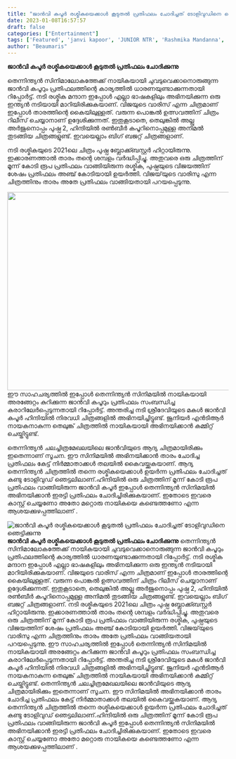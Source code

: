 ```yaml
---
title: "ജാൻവി കപൂർ രശ്മികയെക്കാൾ കൂടുതൽ പ്രതിഫലം ചോദിച്ചത് ടോളിവുഡിനെ ഞെട്ടിക്കുന്നു"
date: 2023-01-08T16:57:57
draft: false
categories: ["Entertainment"]
tags: ['Featured', 'janvi kapoor', 'JUNIOR NTR', 'Rashmika Mandanna', 'tollywood']
author: "Beaumaris"
---
```


<strong>ജാൻവി കപൂർ രശ്മികയെക്കാൾ കൂടുതൽ പ്രതിഫലം ചോദിക്കുന്നു</strong>

തെന്നിന്ത്യൻ സിനിമാലോകത്തേക്ക് നായികയായി ചുവടുവെക്കാനൊരുങ്ങുന്ന ജാൻവി കപൂറും പ്രതിഫലത്തിന്റെ കാര്യത്തിൽ ധാരണയുണ്ടാക്കുന്നതായി റിപ്പോർട്ട്. നടി രശ്മിക മന്ദാന ഇപ്പോൾ എല്ലാ ഭാഷകളിലും അഭിനയിക്കുന്ന ഒരു ഇന്ത്യൻ നടിയായി മാറിയിരിക്കുകയാണ്. വിജയുടെ വാരിസ് എന്ന ചിത്രമാണ് ഇപ്പോൾ താരത്തിന്റെ കൈയിലുള്ളത്. വരുന്ന പൊങ്കൽ ഉത്സവത്തിന് ചിത്രം റിലീസ് ചെയ്യാനാണ് ഉദ്ദേശിക്കുന്നത്. ഇതുകൂടാതെ, തെലുങ്കിൽ അല്ലു അർജുനൊപ്പം പുഷ്പ 2, ഹിന്ദിയിൽ രൺബീർ കപൂറിനൊപ്പമുള്ള അനിമൽ തുടങ്ങിയ ചിത്രങ്ങളുണ്ട്. ഇവയെല്ലാം ബിഗ് ബജറ്റ് ചിത്രങ്ങളാണ്.

നടി രശ്മികയുടെ 2021ലെ ചിത്രം പുഷ്പ ബ്ലോക്ക്ബസ്റ്റർ ഹിറ്റായിരുന്നു. ഇക്കാരണത്താൽ താരം തന്റെ ശമ്പളം വർദ്ധിപ്പിച്ചു. അതുവരെ ഒരു ചിത്രത്തിന് മൂന്ന് കോടി രൂപ പ്രതിഫലം വാങ്ങിയിരുന്ന രശ്മിക, പുഷ്പയുടെ വിജയത്തിന് ശേഷം പ്രതിഫലം അഞ്ച് കോടിയായി ഉയർത്തി. വിജയ്‌യുടെ വാരിസു എന്ന ചിത്രത്തിനും താരം അതേ പ്രതിഫലം വാങ്ങിയതായി പറയപ്പെടുന്നു.

<img class="size-full wp-image-378222 aligncenter" src="https://cdn.boolokam.com/articles/2023/01/new.webp" alt="" width="800" height="451" />ഈ സാഹചര്യത്തിൽ ഇപ്പോൾ തെന്നിന്ത്യൻ സിനിമയിൽ നായികയായി അരങ്ങേറ്റം കുറിക്കുന്ന ജാൻവി കപൂറും പ്രതിഫലം സംബന്ധിച്ച കരാറിലേർപ്പെടുന്നതായി റിപ്പോർട്ട്. അന്തരിച്ച നടി ശ്രീദേവിയുടെ മകൾ ജാൻവി കപൂർ ഹിന്ദിയിൽ നിരവധി ചിത്രങ്ങളിൽ അഭിനയിച്ചിട്ടുണ്ട്. ജൂനിയർ എൻടിആർ നായകനാകുന്ന തെലുങ്ക് ചിത്രത്തിൽ നായികയായി അഭിനയിക്കാൻ കമ്മിറ്റ് ചെയ്തിട്ടുണ്ട്.

തെന്നിന്ത്യൻ ചലച്ചിത്രമേഖലയിലെ ജാൻവിയുടെ ആദ്യ ചിത്രമായിരിക്കും ഇതെന്നാണ് സൂചന. ഈ സിനിമയിൽ അഭിനയിക്കാൻ താരം ചോദിച്ച പ്രതിഫലം കേട്ട് നിർമ്മാതാക്കൾ തലയിൽ കൈവയ്ക്കുകയാണ്. ആദ്യ തെന്നിന്ത്യൻ ചിത്രത്തിൽ തന്നെ രശ്മികയെക്കാൾ ഉയർന്ന പ്രതിഫലം ചോദിച്ചത് കണ്ടു ടോളിവുഡ് ഞെട്ടലിലാണ്.ഹിന്ദിയിൽ ഒരു ചിത്രത്തിന് മൂന്ന് കോടി രൂപ പ്രതിഫലം വാങ്ങിയിരുന്ന ജാൻവി കപൂർ ഇപ്പോൾ തെന്നിന്ത്യൻ സിനിമയിൽ അഭിനയിക്കാൻ ഇരട്ടി പ്രതിഫലം ചോദിച്ചിരിക്കുകയാണ്. ഇതോടെ ഇവരെ കാസ്റ്റ് ചെയ്യണോ അതോ മറ്റൊരു നായികയെ കണ്ടെത്തണോ എന്ന ആശയക്കുഴപ്പത്തിലാണ് .


![ജാൻവി കപൂർ രശ്മികയെക്കാൾ കൂടുതൽ പ്രതിഫലം ചോദിച്ചത് ടോളിവുഡിനെ ഞെട്ടിക്കുന്നു](https://cdn.boolokam.com/articles/2023/01/new.webp)**ജാൻവി കപൂർ രശ്മികയെക്കാൾ കൂടുതൽ പ്രതിഫലം ചോദിക്കുന്നു** തെന്നിന്ത്യൻ സിനിമാലോകത്തേക്ക് നായികയായി ചുവടുവെക്കാനൊരുങ്ങുന്ന ജാൻവി കപൂറും പ്രതിഫലത്തിന്റെ കാര്യത്തിൽ ധാരണയുണ്ടാക്കുന്നതായി റിപ്പോർട്ട്. നടി രശ്മിക മന്ദാന ഇപ്പോൾ എല്ലാ ഭാഷകളിലും അഭിനയിക്കുന്ന ഒരു ഇന്ത്യൻ നടിയായി മാറിയിരിക്കുകയാണ്. വിജയുടെ വാരിസ് എന്ന ചിത്രമാണ് ഇപ്പോൾ താരത്തിന്റെ കൈയിലുള്ളത്. വരുന്ന പൊങ്കൽ ഉത്സവത്തിന് ചിത്രം റിലീസ് ചെയ്യാനാണ് ഉദ്ദേശിക്കുന്നത്. ഇതുകൂടാതെ, തെലുങ്കിൽ അല്ലു അർജുനൊപ്പം പുഷ്പ 2, ഹിന്ദിയിൽ രൺബീർ കപൂറിനൊപ്പമുള്ള അനിമൽ തുടങ്ങിയ ചിത്രങ്ങളുണ്ട്. ഇവയെല്ലാം ബിഗ് ബജറ്റ് ചിത്രങ്ങളാണ്. നടി രശ്മികയുടെ 2021ലെ ചിത്രം പുഷ്പ ബ്ലോക്ക്ബസ്റ്റർ ഹിറ്റായിരുന്നു. ഇക്കാരണത്താൽ താരം തന്റെ ശമ്പളം വർദ്ധിപ്പിച്ചു. അതുവരെ ഒരു ചിത്രത്തിന് മൂന്ന് കോടി രൂപ പ്രതിഫലം വാങ്ങിയിരുന്ന രശ്മിക, പുഷ്പയുടെ വിജയത്തിന് ശേഷം പ്രതിഫലം അഞ്ച് കോടിയായി ഉയർത്തി. വിജയ്‌യുടെ വാരിസു എന്ന ചിത്രത്തിനും താരം അതേ പ്രതിഫലം വാങ്ങിയതായി പറയപ്പെടുന്നു. ഈ സാഹചര്യത്തിൽ ഇപ്പോൾ തെന്നിന്ത്യൻ സിനിമയിൽ നായികയായി അരങ്ങേറ്റം കുറിക്കുന്ന ജാൻവി കപൂറും പ്രതിഫലം സംബന്ധിച്ച കരാറിലേർപ്പെടുന്നതായി റിപ്പോർട്ട്. അന്തരിച്ച നടി ശ്രീദേവിയുടെ മകൾ ജാൻവി കപൂർ ഹിന്ദിയിൽ നിരവധി ചിത്രങ്ങളിൽ അഭിനയിച്ചിട്ടുണ്ട്. ജൂനിയർ എൻടിആർ നായകനാകുന്ന തെലുങ്ക് ചിത്രത്തിൽ നായികയായി അഭിനയിക്കാൻ കമ്മിറ്റ് ചെയ്തിട്ടുണ്ട്. തെന്നിന്ത്യൻ ചലച്ചിത്രമേഖലയിലെ ജാൻവിയുടെ ആദ്യ ചിത്രമായിരിക്കും ഇതെന്നാണ് സൂചന. ഈ സിനിമയിൽ അഭിനയിക്കാൻ താരം ചോദിച്ച പ്രതിഫലം കേട്ട് നിർമ്മാതാക്കൾ തലയിൽ കൈവയ്ക്കുകയാണ്. ആദ്യ തെന്നിന്ത്യൻ ചിത്രത്തിൽ തന്നെ രശ്മികയെക്കാൾ ഉയർന്ന പ്രതിഫലം ചോദിച്ചത് കണ്ടു ടോളിവുഡ് ഞെട്ടലിലാണ്.ഹിന്ദിയിൽ ഒരു ചിത്രത്തിന് മൂന്ന് കോടി രൂപ പ്രതിഫലം വാങ്ങിയിരുന്ന ജാൻവി കപൂർ ഇപ്പോൾ തെന്നിന്ത്യൻ സിനിമയിൽ അഭിനയിക്കാൻ ഇരട്ടി പ്രതിഫലം ചോദിച്ചിരിക്കുകയാണ്. ഇതോടെ ഇവരെ കാസ്റ്റ് ചെയ്യണോ അതോ മറ്റൊരു നായികയെ കണ്ടെത്തണോ എന്ന ആശയക്കുഴപ്പത്തിലാണ് .
